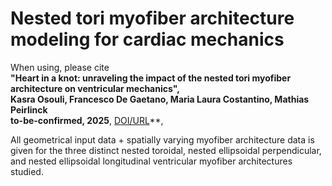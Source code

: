 # Nested tori myofiber architecture modeling for cardiac mechanics
When using, please cite  
**"Heart in a knot: unraveling the impact of the nested tori myofiber architecture on ventricular mechanics",  
Kasra Osouli, Francesco De Gaetano, Maria Laura Costantino, Mathias Peirlinck  
to-be-confirmed, 2025**,
[DOI/URL](https://doi.org/to-be-confirmed)**,

All geometrical input data + spatially varying myofiber architecture data is given for the three distinct nested toroidal, nested ellipsoidal perpendicular, and nested ellipsoidal longitudinal ventricular myofiber architectures studied.
